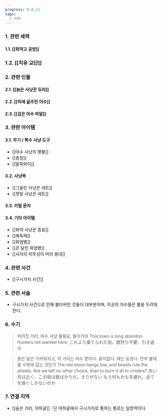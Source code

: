 ```yaml
---
progress: 0.0.12
tags:
  - 지역
---
```

### 1. 관련 세력 
#### 1.1. [[화약고 공방]]
### 1.2. [[치유 교단]]

### 2. 관련 인물
#### 2.1. [[늙은 사냥꾼 듀라]]
#### 2.2. [[피에 굶주린 야수]]
#### 2.3. [[검은 야수 파알]]

### 3. 관련 아이템
#### 3.1. 무기 / 특수 사냥 도구
- [[야수 사냥의 횃불]]
- [[총창]]
- [[말뚝박이]]
#### 3.2. 사냥복 
- [[그을린 사냥꾼 세트]]
- [[잿빛 사냥꾼 세트]]
#### 3.3. 카릴 문자
#### 3.4. 기타 아이템
- [[화약 사냥꾼 증표]]
- [[해독제]]
- [[화염병]]
- [[끈 달린 화염병]]
- [[사자의 피투성이 머리 붕대]]
### 4. 관련 사건
- [[구시가지 사건]]
### 5. 관련 서술
- 구시가지 사건으로 인해 불타버린 것들이 대부분이며, 이곳의 야수들은 불을 두려워한다.
### 6. 수기

>버려진 거리, 야수 사냥 불필요, 돌아가라
This town is long abandon.
Hunters not wanted here.
これより棄てられた街。獣狩り不要、引き返せ

>붉은 달은 가까워지고, 이 거리는 야수 뿐이다. 끝이없다.
때는 늦었다. 전부 불태울 수밖에 없는 것인가
The red moon hangs low, and beasts rule the streets.
Are we left no other choice, than to burn it all to cinders?
赤い月は近く、この街は獣ばかりだ。きりがない
もう何もかも手遅れ、全てを焼くしかないのか

### 7. 연결 지역
- [[숨은 거리, 야하굴]] : 단 야하굴에서 구시가지로 통하는 통로는 일방적이다.